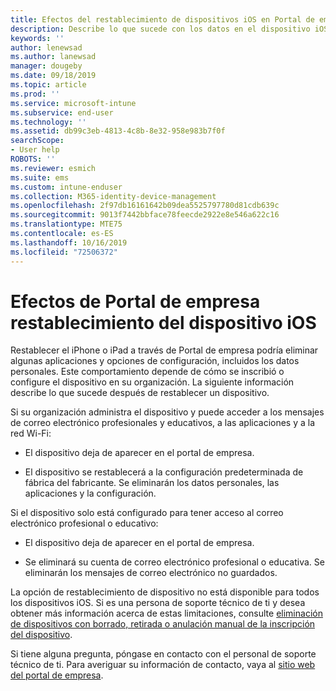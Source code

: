 ```yaml
---
title: Efectos del restablecimiento de dispositivos iOS en Portal de empresa de Intune | Microsoft Docs
description: Describe lo que sucede con los datos en el dispositivo iOS después de restablecerlo en el Portal de empresa de Intune.
keywords: ''
author: lenewsad
ms.author: lanewsad
manager: dougeby
ms.date: 09/18/2019
ms.topic: article
ms.prod: ''
ms.service: microsoft-intune
ms.subservice: end-user
ms.technology: ''
ms.assetid: db99c3eb-4813-4c8b-8e32-958e983b7f0f
searchScope:
- User help
ROBOTS: ''
ms.reviewer: esmich
ms.suite: ems
ms.custom: intune-enduser
ms.collection: M365-identity-device-management
ms.openlocfilehash: 2f97db16161642b09dea5525797780d81cdb639c
ms.sourcegitcommit: 9013f7442bbface78feecde2922e8e546a622c16
ms.translationtype: MTE75
ms.contentlocale: es-ES
ms.lasthandoff: 10/16/2019
ms.locfileid: "72506372"
---
```

# <a name="effects-of-company-portal-ios-device-reset"></a>Efectos de Portal de empresa restablecimiento del dispositivo iOS 

Restablecer el iPhone o iPad a través de Portal de empresa podría eliminar algunas aplicaciones y opciones de configuración, incluidos los datos personales. Este comportamiento depende de cómo se inscribió o configure el dispositivo en su organización. La siguiente información describe lo que sucede después de restablecer un dispositivo.  

Si su organización administra el dispositivo y puede acceder a los mensajes de correo electrónico profesionales y educativos, a las aplicaciones y a la red Wi-Fi:

- El dispositivo deja de aparecer en el portal de empresa.  

- El dispositivo se restablecerá a la configuración predeterminada de fábrica del fabricante. Se eliminarán los datos personales, las aplicaciones y la configuración.

Si el dispositivo solo está configurado para tener acceso al correo electrónico profesional o educativo:

- El dispositivo deja de aparecer en el portal de empresa.  

- Se eliminará su cuenta de correo electrónico profesional o educativa. Se eliminarán los mensajes de correo electrónico no guardados.   

La opción de restablecimiento de dispositivo no está disponible para todos los dispositivos iOS. Si es una persona de soporte técnico de ti y desea obtener más información acerca de estas limitaciones, consulte [eliminación de dispositivos con borrado, retirada o anulación manual de la inscripción del dispositivo](https://docs.microsoft.com/intune/devices-wipe).  

Si tiene alguna pregunta, póngase en contacto con el personal de soporte técnico de ti. Para averiguar su información de contacto, vaya al [sitio web del portal de empresa](https://go.microsoft.com/fwlink/?linkid=2010980).
